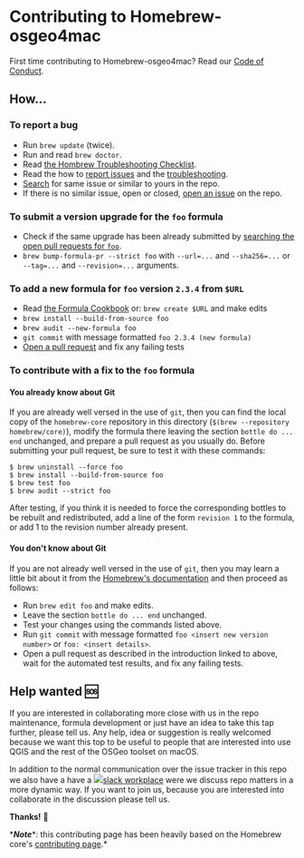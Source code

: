# Contributing to Homebrew-osgeo4mac

First time contributing to Homebrew-osgeo4mac? Read our [Code of Conduct](CODE_OF_CONDUCT.md).

## How...

### To report a bug

* Run `brew update` (twice). 
* Run and read `brew doctor`. 
* Read [the Hombrew Troubleshooting Checklist](https://docs.brew.sh/Troubleshooting). 
* Read the how to [report issues](https://github.com/OSGeo/homebrew-osgeo4mac/wiki/Reporting-issues) and the [troubleshooting](https://github.com/OSGeo/homebrew-osgeo4mac/wiki/Troubleshooting).  
* [Search](https://github.com/OSGeo/homebrew-osgeo4mac/issues) for same issue or similar to yours in the repo. 
* If there is no similar issue, open or closed, [open an issue](https://github.com/OSGeo/homebrew-osgeo4mac/issues/new/choose) on the repo.

### To submit a version upgrade for the `foo` formula

* Check if the same upgrade has been already submitted by [searching the open pull requests for `foo`](https://github.com/OSGeo/Homebrew-osgeo4mac/pulls?utf8=✓&q=is%3Apr+is%3Aopen+foo).
* `brew bump-formula-pr --strict foo` with `--url=...` and `--sha256=...` or `--tag=...` and `--revision=...` arguments.

### To add a new formula for `foo` version `2.3.4` from `$URL`

* Read [the Formula Cookbook](https://docs.brew.sh/Formula-Cookbook) or: `brew create $URL` and make edits
* `brew install --build-from-source foo`
* `brew audit --new-formula foo`
* `git commit` with message formatted `foo 2.3.4 (new formula)`
* [Open a pull request](https://docs.brew.sh/How-To-Open-a-Homebrew-Pull-Request) and fix any failing tests

### To contribute with a fix to the `foo` formula

#### You already know about Git

If you are already well versed in the use of `git`, then you can find the local
copy of the `homebrew-core` repository in this directory
(`$(brew --repository homebrew/core)`), modify the formula there
leaving the section `bottle do ... end` unchanged, and prepare a pull request
as you usually do.  Before submitting your pull request, be sure to test it
with these commands:

```shell
$ brew uninstall --force foo
$ brew install --build-from-source foo
$ brew test foo
$ brew audit --strict foo
```

After testing, if you think it is needed to force the corresponding bottles to be
rebuilt and redistributed, add a line of the form `revision 1` to the formula,
or add 1 to the revision number already present.

#### You don't know about Git

If you are not already well versed in the use of `git`, then you may learn
a little bit about it from the [Homebrew's documentation](https://docs.brew.sh/How-To-Open-a-Homebrew-Pull-Request) and then proceed as
follows:

* Run `brew edit foo` and make edits.
* Leave the section `bottle do ... end` unchanged.
* Test your changes using the commands listed above.
* Run `git commit` with message formatted `foo <insert new version number>` or `foo: <insert details>`. 
* Open a pull request as described in the introduction linked to above, wait for the automated test results, and fix any failing tests. 

## Help wanted :sos:

If you are interested in collaborating more close with us in the repo maintenance, formula development or just have an idea to take this tap further, please tell us. Any help, idea or suggestion is really welcomed because we want this top to be useful to people that are interested into use QGIS and the rest of the OSGeo toolset on macOS. 

In addition to the normal communication over the issue tracker in this repo we also have a have a ![](https://i.imgur.com/tZfrqQG.png)[slack workplace](https://homebrew-osgeo4mac.slack.com/) were we discuss repo matters in a more dynamic way. If you want to join us, because you are interested into collaborate in the discussion please tell us. 

**Thanks!** :pray:

\****Note****: this contributing page has been heavily based on the Homebrew core's [contributing page](https://github.com/Homebrew/brew/blob/master/CONTRIBUTING.md).*